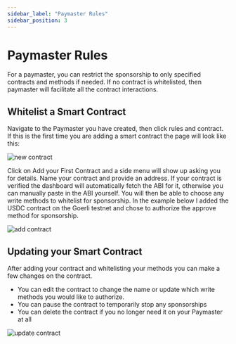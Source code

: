 ```yaml
---
sidebar_label: "Paymaster Rules"
sidebar_position: 3
---
```


# Paymaster Rules

For a paymaster, you can restrict the sponsorship to only specified contracts and methods if needed. If no contract is whitelisted, then paymaster will facilitate all the contract interactions. 

## Whitelist a Smart Contract

Navigate to the Paymaster you have created, then click rules and contract. If this is the first time you are adding a smart contract the page will look like this:

![new contract](/contracts/new_contract.png)

Click on Add your First Contract and a side menu will show up asking you for details. Name your contract and provide an address. If your contract is verified the dashboard will automatically fetch the ABI for it, otherwise you can manually paste in the ABI yourself. You will then be able to choose any write methods to whitelist for sponsorship. In the example below I added the USDC contract on the Goerli testnet and chose to authorize the approve method for sponsorship.

![add contract](/contracts/add_contract.png)

## Updating your Smart Contract

After adding your contract and whitelisting your methods you can make a few changes on the contract.

- You can edit the contract to change the name or update which write methods you would like to authorize.
- You can pause the contract to temporarily stop any sponsorships
- You can delete the contract if you no longer need it on your Paymaster at all

![update contract](/contracts/changes.png)

